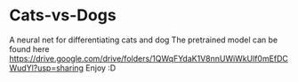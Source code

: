 # Cats-vs-Dogs
A neural net for differentiating cats and dog 
The pretrained model can be found here https://drive.google.com/drive/folders/1QWqFYdaK1V8nnUWiWkUlf0mEfDCWudYl?usp=sharing
Enjoy :D
